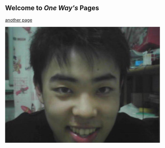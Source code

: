 ## Welcome to *One Way's* Pages

[another page](./another-1.html)

<center>
 <img src='img/ww.jpg'>
</center>


